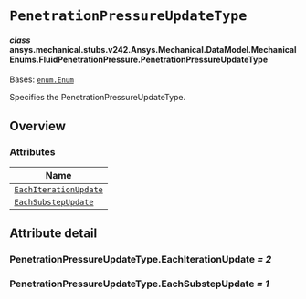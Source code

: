 # `PenetrationPressureUpdateType`

<a id="ansys.mechanical.stubs.v242.Ansys.Mechanical.DataModel.MechanicalEnums.FluidPenetrationPressure.PenetrationPressureUpdateType"></a>

#### *class* ansys.mechanical.stubs.v242.Ansys.Mechanical.DataModel.MechanicalEnums.FluidPenetrationPressure.PenetrationPressureUpdateType

Bases: [`enum.Enum`](https://docs.python.org/3/library/enum.html#enum.Enum)

Specifies the PenetrationPressureUpdateType.

<!-- !! processed by numpydoc !! -->

<a id="overview"></a>

## Overview

### Attributes

| Name |
| ------------------------------------------------------------------------------- |
| [`EachIterationUpdate`](#PenetrationPressureUpdateType.EachIterationUpdate) |
| [`EachSubstepUpdate`](#PenetrationPressureUpdateType.EachSubstepUpdate) |

<a id="attribute-detail"></a>

## Attribute detail

<a id="PenetrationPressureUpdateType.EachIterationUpdate"></a>

### PenetrationPressureUpdateType.EachIterationUpdate *= 2*

<a id="PenetrationPressureUpdateType.EachSubstepUpdate"></a>

### PenetrationPressureUpdateType.EachSubstepUpdate *= 1*



